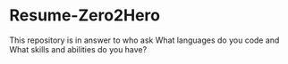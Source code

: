 # Resume-Zero2Hero
This repository is in answer to who ask What languages do you code and What skills and abilities do you have? 
